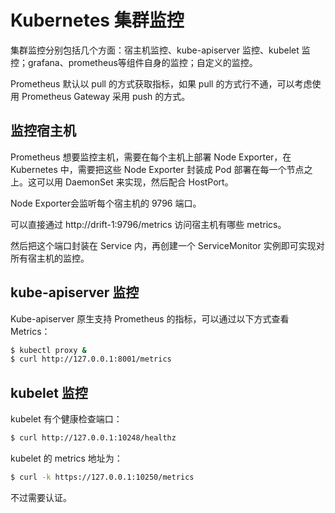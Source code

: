 # Kubernetes 集群监控

集群监控分别包括几个方面：宿主机监控、kube-apiserver 监控、kubelet 监控；grafana、prometheus等组件自身的监控；自定义的监控。

Prometheus 默认以 pull 的方式获取指标，如果 pull 的方式行不通，可以考虑使用 Prometheus Gateway 采用 push 的方式。



## 监控宿主机

Prometheus 想要监控主机，需要在每个主机上部署 Node Exporter，在 Kubernetes 中，需要把这些 Node Exporter 封装成 Pod 部署在每一个节点之上。这可以用 DaemonSet 来实现，然后配合 HostPort。

Node Exporter会监听每个宿主机的 9796 端口。

可以直接通过 http://drift-1:9796/metrics 访问宿主机有哪些 metrics。

然后把这个端口封装在 Service 内，再创建一个 ServiceMonitor 实例即可实现对所有宿主机的监控。



## kube-apiserver 监控

Kube-apiserver 原生支持 Prometheus 的指标，可以通过以下方式查看 Metrics：

```bash
$ kubectl proxy &
$ curl http://127.0.0.1:8001/metrics
```



## kubelet 监控

kubelet 有个健康检查端口：

```bash
$ curl http://127.0.0.1:10248/healthz
```

kubelet 的 metrics 地址为：

```bash
$ curl -k https://127.0.0.1:10250/metrics
```

不过需要认证。















